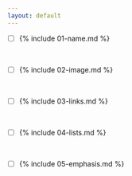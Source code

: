 ```yaml
---
layout: default
---
```


- [ ] {% include 01-name.md %}

<br>

- [ ] {% include 02-image.md %}

<br>

- [ ] {% include 03-links.md %}

<br>

- [ ] {% include 04-lists.md %}

<br>

- [ ] {% include 05-emphasis.md %}
